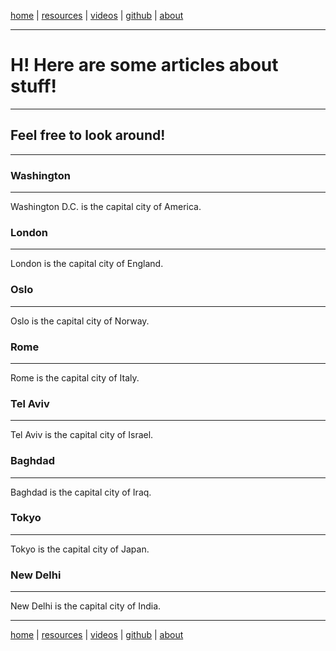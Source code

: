 <html>
<style>


 hr {  
height: 2px;  
background-color: black;  
border: none;  
}

.A_11_07_2024_1 {

background-image: url("https://github.com/user-attachments/assets/b0226742-7e31-4da1-ba44-b0eb9fa67bb7");
 border-style: solid;
 border-color: rgb(255, 125, 248);

}

.A_11_07_2024_2 {

background-image: url("https://github.com/user-attachments/assets/e29af72d-fe56-48db-bf94-f19b045e6ba2");
 border-style: solid;
 border-color: rgb(255, 125, 248);

}

.A_11_07_2024_3 {

background-image: url("https://github.com/user-attachments/assets/fedaeba6-ae4d-4e76-a320-953639c540f8");
 border-style: solid;
 border-color: rgb(255, 125, 248);

}

.A_11_07_2024_4 {

background-image: url("https://github.com/user-attachments/assets/31562003-6a63-4862-9473-fd1b03120b36");
 border-style: solid;
 border-color: rgb(255, 125, 248);

}

.A_11_07_2024_5 {

background-image: url("https://github.com/user-attachments/assets/c61212b2-a57a-433d-952d-0dab916354ef");
 border-style: solid;
 border-color: rgb(255, 125, 248);

}

.A_11_07_2024_6 {

background-image: url("https://github.com/user-attachments/assets/5f7ff874-bfd4-49cd-98da-ff825a3589d2");
 border-style: solid;
 border-color: rgb(255, 125, 248);

}

.A_11_07_2024_7 {

background-image: url("https://github.com/user-attachments/assets/c66a99a9-7fb0-4b61-ad1b-ea6365f93f16");
 border-style: solid;
 border-color: rgb(255, 125, 248);

}

.A_11_07_2024_8 {

background-image: url("https://github.com/user-attachments/assets/df8b3fca-b7bb-4734-8de9-a31be8a71d09");
 border-style: solid;
 border-color: rgb(255, 125, 248);


}

div {
  color: rgb(255, 125, 248);
  display:inline-block;
  width: 160px;
  height: 125px;
  margin: 10px;
  border: red;
  text-align: center;
  
}

h1 {

color: rgb(255, 125, 248);

}

h2 {

color: rgb(255, 125, 248);

}

</style>
<body> 

<a href="https://disesdi.github.io/">home</a> | <a href="https://anglesofattack.io/resources.html" target="_blank" rel="noopener noreferrer">resources</a> | <a href="https://anglesofattack.io/Videos.html" target="_blank" rel="noopener noreferrer">videos</a> | <a href="https://github.com/disesdi/" target="_blank" rel="noopener noreferrer">github</a> | <a href="https://anglesofattack.io/about.html" target="_blank" rel="noopener noreferrer">about</a>

<hr>

<h1>
H! Here are some articles about stuff!
</h1>

<hr>

<h2>
 Feel free to look around!
</h2>
 
<hr>
  
<div class="A_11_07_2024_1">
  <h3>Washington</h3>
  <hr>
  <p>Washington D.C. is the capital city of America.</p>
</div>

<div class="A_11_07_2024_2">
  <h3>London</h3>
  <hr>
  <p>London is the capital city of England.</p>
</div>

<div class="A_11_07_2024_3">
  <h3>Oslo</h3>
  <hr>
  <p>Oslo is the capital city of Norway.</p>
</div>

<div class="A_11_07_2024_4">
  <h3>Rome</h3>
  <hr>
  <p>Rome is the capital city of Italy.</p>
</div>

<div class="A_11_07_2024_5">
  <h3>Tel Aviv</h3>
  <hr>
  <p>Tel Aviv is the capital city of Israel.</p>
</div>

<div class="A_11_07_2024_6">
  <h3>Baghdad</h3>
  <hr>
  <p>Baghdad is the capital city of Iraq.</p>
</div>

<div class="A_11_07_2024_7">
  <h3>Tokyo</h3>
  <hr>
  <p>Tokyo is the capital city of Japan.</p>
</div>

<div class="A_11_07_2024_8">
  <h3>New Delhi</h3> 
  <hr>
  <p>New Delhi is the capital city of India.</p>    
</div>

<hr>

<a href="https://disesdi.github.io/">home</a> | <a href="https://anglesofattack.io/resources.html" target="_blank" rel="noopener noreferrer">resources</a> | <a href="https://anglesofattack.io/Videos.html" target="_blank" rel="noopener noreferrer">videos</a> | <a href="https://github.com/disesdi/" target="_blank" rel="noopener noreferrer">github</a> | <a href="https://anglesofattack.io/about.html" target="_blank" rel="noopener noreferrer">about</a>


</body>
</html>







































































































































































































































